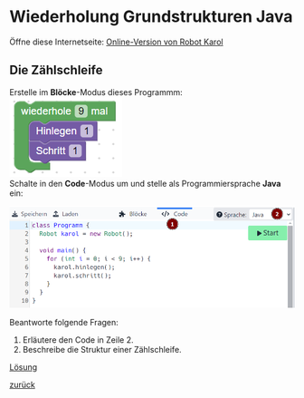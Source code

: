 <link rel="stylesheet" href="https://hi2272.github.io/StyleMD.css">

# Wiederholung Grundstrukturen Java

Öffne diese Internetseite:
<a href="https://karol.arrrg.de/#SPIELWIESE" target="_blank">Online-Version von Robot Karol</a>


## Die Zählschleife
Erstelle im **Blöcke**-Modus dieses Programmm:  
![Block](2024-10-22_12-51.png)  
Schalte in den **Code**-Modus um und stelle als Programmiersprache **Java** ein:  

![alt text](2024-10-22_12-53.png)

Beantworte folgende Fragen:
1. Erläutere den Code in Zeile 2.
2. Beschreibe die Struktur einer Zählschleife.
   
[Lösung](00Loesung.html)  






[zurück](../../index.html)  



